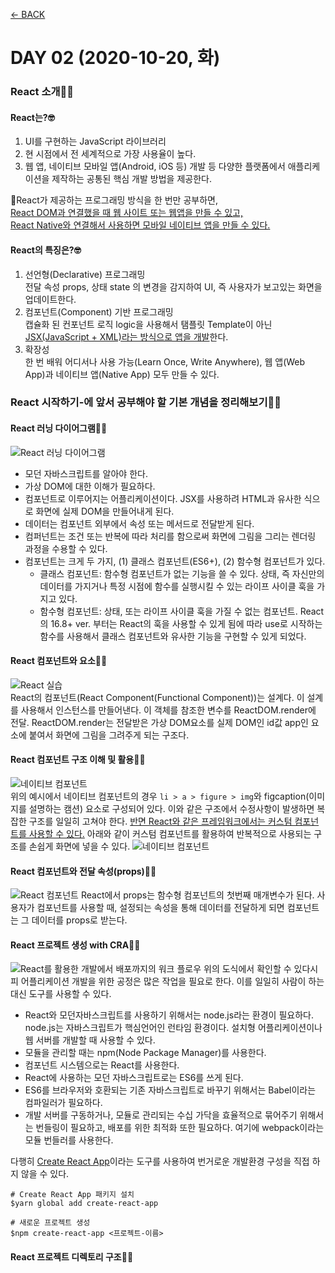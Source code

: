 [← BACK](./README.md)

# DAY 02 (2020-10-20, 화) 

### React 소개🤸‍♀️

#### React는?🤓 
1. UI를 구현하는 JavaScript 라이브러리 
2. 현 시점에서 전 세계적으로 가장 사용율이 높다. 
3. 웹 앱, 네이티브 모바일 앱(Android, iOS 등) 개발 등 다양한 플랫폼에서 애플리케이션을 제작하는 공통된 핵심 개발 방법을 제공한다.  
  
🤖React가 제공하는 프로그래밍 방식을 한 번만 공부하면,  
<ins>React DOM과 연결했을 때 웹 사이트 또는 웹앱을 만들 수 있고,</ins>  
<ins>React Native와 연결해서 사용하면 모바일 네이티브 앱을 만들 수 있다.</ins> 
  
  
#### React의 특징은?🤓
1. 선언형(Declarative) 프로그래밍  
전달 속성 props, 상태 state 의 변경을 감지하여 UI, 즉 사용자가 보고있는 화면을 업데이트한다.
2. 컴포넌트(Component) 기반 프로그래밍  
캡슐화 된 컨포넌트 로직 logic을 사용해서 탬플릿 Template이 아닌 <ins>JSX(JavaScript + XML)라는 방식으로 앱을 개발</ins>한다. 
3. 확장성  
한 번 배워 어디서나 사용 가능(Learn Once, Write Anywhere), 웹 앱(Web App)과 네이티브 앱(Native App) 모두 만들 수 있다.  
  
  
### React 시작하기-에 앞서 공부해야 할 기본 개념을 정리해보기🤸‍♀️

#### React 러닝 다이어그램🤸‍♀️
![React 러닝 다이어그램](./assets/week01_tue01.jpg "React 러닝 다이어그램")  
+ 모던 자바스크립트를 알아야 한다.
+ 가상 DOM에 대한 이해가 필요하다.
+ 컴포넌트로 이루어지는 어플리케이션이다. JSX를 사용하려 HTML과 유사한 식으로 화면에 실제 DOM을 만들어내게 된다.
+ 데이터는 컴포넌트 외부에서 속성 또는 메서드로 전달받게 된다.
+ 컴퍼넌트는 조건 또는 반복에 따라 처리를 함으로써 화면에 그림을 그리는 렌더링 과정을 수용할 수 있다.
+ 컴포넌트는 크게 두 가지, (1) 클래스 컴포넌트(ES6+), (2) 함수형 컴포넌트가 있다.
    - 클래스 컴포넌트: 함수형 컴포넌트가 없는 기능을 쓸 수 있다. 상태, 즉 자신만의 데이터를 가지거나 특정 시점에 함수를 실행시킬 수 있는 라이프 사이클 훅을 가지고 있다. 
    - 함수형 컴포넌트: 상태, 또는 라이프 사이클 훅을 가질 수 없는 컴포넌트. React의 16.8+ ver. 부터는 React의 훅을 사용할 수 있게 됨에 따라 use로 시작하는 함수를 사용해서 클래스 컴포넌트와 유사한 기능을 구현할 수 있게 되었다. 

#### React 컴포넌트와 요소🤸‍♀️
![React 실습](./assets/week01_tue02.png "React 실습")  
React의 컴포넌트(React Component(Functional Component))는 설계다. 이 설계를 사용해서 인스턴스를 만들어낸다.
이 객체를 참조한 변수를 ReactDOM.render에 전달. ReactDOM.render는 전달받은 가상 DOM요소를 실제 DOM인 id값 app인 요소에 붙여서 화면에 그림을 그려주게 되는 구조다.

#### React 컴포넌트 구조 이해 및 활용🤸‍♀️
![네이티브 컴포넌트](./assets/week01_tue03.png "네이티브 컴포넌트")  
위의 예시에서 네이티브 컴포넌트의 경우 `li > a > figure > img`와 figcaption(이미지를 설명하는 캠션) 요소로 구성되어 있다. 이와 같은 구조에서 수정사항이 발생하면 복잡한 구조를 일일히 고쳐야 한다.  <ins>반면 React와 같은 프레임워크에서는 커스텀 컴포넌트를 사용할 수 있다.</ins> 아래와 같이 커스텀 컴포넌트를 활용하여 반복적으로 사용되는 구조를 손쉽게 화면에 넣을 수 있다.
![네이티브 컴포넌트](./assets/week01_tue04.png "네이티브 컴포넌트") 

#### React 컴포넌트와 전달 속성(props)🤸‍♀️
![React 컴포넌트](./assets/week01_tue05.png "React 컴포넌트") 
React에서 props는 함수형 컴포넌트의 첫번째 매개변수가 된다. 사용자가 컴포넌트를 사용할 때, 설정되는 속성을 통해 데이터를 전달하게 되면 컴포넌트는 그 데이터를 props로 받는다. 

#### React 프로젝트 생성 with CRA🤸‍♀️
![React를 활용한 개발에서 배포까지의 워크 플로우](./assets/week01_tue06.png "React를 활용한 개발에서 배포까지의 워크 플로우") 
위의 도식에서 확인할 수 있다시피 어플리케이션 개발을 위한 공정은 많은 작업을 필요로 한다. 이를 일일히 사람이 하는 대신 도구를 사용할 수 있다.   
+ React와 모던자바스크립트를 사용하기 위해서는 node.js라는 환경이 필요하다. node.js는 자바스크립트가 핵심언어인 런타임 환경이다. 설치형 어플리케이션이나 웹 서버를 개발할 때 사용할 수 있다.   
+ 모듈을 관리할 때는 npm(Node Package Manager)를 사용한다.   
+ 컴포넌트 시스템으로는 React를 사용한다.  
+ React에 사용하는 모던 자바스크립트로는 ES6를 쓰게 된다.  
+ ES6를 브라우저와 호환되는 기존 자바스크립트로 바꾸기 위해서는 Babel이라는 컴파일러가 필요하다.  
+ 개발 서버를 구동하거나, 모듈로 관리되는 수십 가닥을 효율적으로 묶어주기 위해서는 번들링이 필요하고, 배포를 위한 최적화 또한 필요하다. 여기에 webpack이라는 모듈 번들러를 사용한다.

다행히 [Create React App](https://create-react-app.dev/)이라는 도구를 사용하여 번거로운 개발환경 구성을 직접 하지 않을 수 있다.  
  
```
# Create React App 패키지 설치
$yarn global add create-react-app

# 새로운 프로젝트 생성
$npm create-react-app <프로젝트-이름>
```

#### React 프로젝트 디렉토리 구조🤸‍♀️